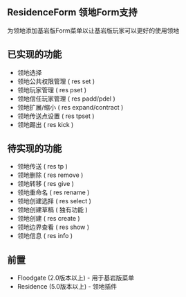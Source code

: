 ## ResidenceForm 领地Form支持
为领地添加基岩版Form菜单以让基岩版玩家可以更好的使用领地
## 已实现的功能
* 领地选择
* 领地公共权限管理 ( res set )
* 领地玩家管理 ( res pset )
* 领地信任玩家管理 ( res padd/pdel )
* 领地扩展/缩小 ( res expand/contract )
* 领地传送点设置 ( res tpset )
* 领地踢出 ( res kick )
## 待实现的功能
* 领地传送 ( res tp )
* 领地删除 ( res remove )
* 领地转移 ( res give )
* 领地重命名 ( res rename )
* 领地创建选择 ( res select )
* 领地创建草稿 ( 独有功能 )
* 领地创建 ( res create )
* 领地边界查看 ( res show )
* 领地信息 ( res info )
## 前置
* Floodgate (2.0版本以上) - 用于基岩版菜单
* Residence (5.0版本以上) - 领地插件
